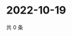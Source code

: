 # 2022-10-19

共 0 条

<!-- BEGIN WEIBO -->
<!-- 最后更新时间 Wed Oct 19 2022 07:01:27 GMT+0800 (China Standard Time) -->

<!-- END WEIBO -->
